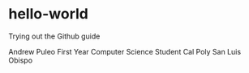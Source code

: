 # hello-world
Trying out the Github guide

Andrew Puleo
First Year Computer Science Student
Cal Poly San Luis Obispo

